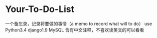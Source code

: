 # Your-To-Do-List
一个备忘录，记录将要做的事情（a memo to record what will to do）
use Python3.4 django1.9 MySQL
含有中文注释，不喜欢读英文的可以看看
